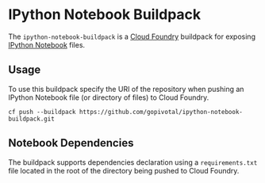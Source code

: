 # IPython Notebook Buildpack

The `ipython-notebook-buildpack` is a [Cloud Foundry][] buildpack for exposing [IPython Notebook][] files.

## Usage
To use this buildpack specify the URI of the repository when pushing an IPython Notebook file (or directory of files) to Cloud Foundry.

    cf push --buildpack https://github.com/gopivotal/ipython-notebook-buildpack.git

## Notebook Dependencies
The buildpack supports dependencies declaration using a `requirements.txt` file located in the root of the directory being pushed to Cloud Foundry.


[Cloud Foundry]: http://www.cloudfoundry.com
[IPython Notebook]: http://ipython.org/notebook.html
